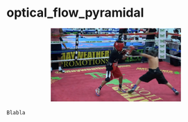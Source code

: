 # optical_flow_pyramidal
<div align="center">
    <img src="boxing/002.jpg", width="300">
</div>

    Blabla


